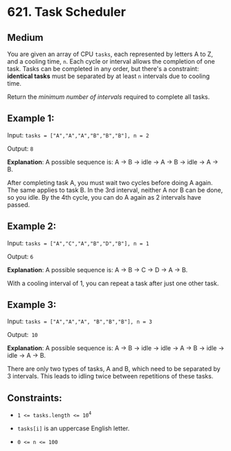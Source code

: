 # 621. Task Scheduler

## Medium

You are given an array of CPU `tasks`, each represented by letters A to Z, and a cooling time, `n`. Each cycle or interval allows the completion of one task. Tasks can be completed in any order, but there's a constraint: **identical tasks** must be separated by at least `n` intervals due to cooling time.

​Return the _minimum number of intervals_ required to complete all tasks.

## Example 1:

Input: `tasks = ["A","A","A","B","B","B"], n = 2`

Output: `8`

**Explanation**: A possible sequence is: A -> B -> idle -> A -> B -> idle -> A -> B.

After completing task A, you must wait two cycles before doing A again. The same applies to task B. In the 3rd interval, neither A nor B can be done, so you idle. By the 4th cycle, you can do A again as 2 intervals have passed.

## Example 2:

Input: `tasks = ["A","C","A","B","D","B"], n = 1`

Output: `6`

**Explanation**: A possible sequence is: A -> B -> C -> D -> A -> B.

With a cooling interval of 1, you can repeat a task after just one other task.

## Example 3:

Input: `tasks = ["A","A","A", "B","B","B"], n = 3`

Output:` 10`

**Explanation**: A possible sequence is: A -> B -> idle -> idle -> A -> B -> idle -> idle -> A -> B.

There are only two types of tasks, A and B, which need to be separated by 3 intervals. This leads to idling twice between repetitions of these tasks.

## Constraints:

- `1 <= tasks.length <= 10`<sup>`4`</sup>

- `tasks[i]` is an uppercase English letter.

- `0 <= n <= 100`
